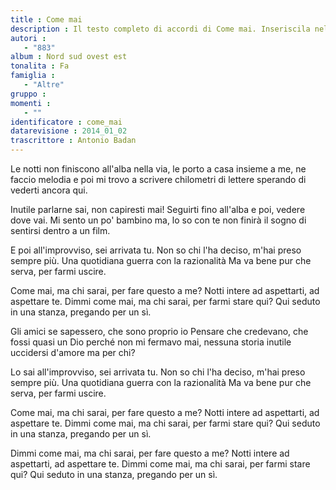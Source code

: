 ```yaml
--- 
title : Come mai
description : Il testo completo di accordi di Come mai. Inseriscila nel tuo canzoniere!
autori : 
   - "883"
album : Nord sud ovest est
tonalita : Fa
famiglia : 
   - "Altre"
gruppo : 
momenti : 
   - ""
identificatore : come_mai
datarevisione : 2014_01_02
trascrittore : Antonio Badan
--- 
```




        


Le notti non finiscono all'alba nella via,
le porto a casa insieme a me, ne faccio melodia
e poi mi trovo a scrivere chilometri di lettere
sperando di vederti ancora qui.


Inutile parlarne sai, non capiresti mai!
Seguirti fino all'alba e poi, vedere dove vai.
Mi sento un po' bambino ma, lo so con te non finirà
il sogno di sentirsi dentro a un film.


E poi all'improvviso, sei arrivata tu.
Non so chi l'ha deciso, m'hai preso sempre più.
Una quotidiana guerra con la razionalità
Ma va bene pur che serva, per farmi uscire.


Come mai, ma chi sarai, per fare questo a me?
Notti intere ad aspettarti, ad aspettare te.
Dimmi come mai, ma chi sarai, per farmi stare qui?
Qui seduto in una stanza, pregando per un sì.


Gli amici se sapessero, che sono proprio io
Pensare che credevano, che fossi quasi un Dio
perché non mi fermavo mai, nessuna storia inutile
uccidersi d'amore ma per chi?


Lo sai all'improvviso, sei arrivata tu.
Non so chi l'ha deciso, m'hai preso sempre più.
Una quotidiana guerra con la razionalità
Ma va bene pur che serva, per farmi uscire.


Come mai, ma chi sarai, per fare questo a me?
Notti intere ad aspettarti, ad aspettare te.
Dimmi come mai, ma chi sarai, per farmi stare qui?
Qui seduto in una stanza, pregando per un sì.


Dimmi come mai, ma chi sarai, per fare questo a me?
Notti intere ad aspettarti, ad aspettare te.
Dimmi come mai, ma chi sarai, per farmi stare qui?
Qui seduto in una stanza, pregando per un sì.


